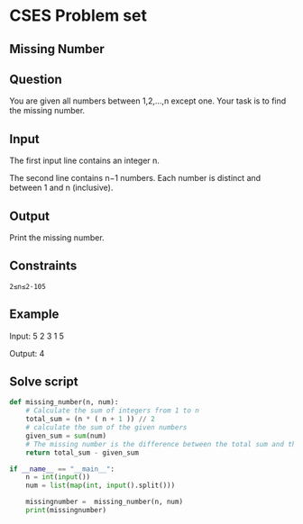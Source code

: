 # CSES Problem set

## Missing Number

## Question

You are given all numbers between 1,2,…,n except one. Your task is to find the missing number.

## Input

The first input line contains an integer n.

The second line contains n−1 numbers. Each number is distinct and between 1 and n (inclusive).

## Output

Print the missing number.

## Constraints

    2≤n≤2⋅105


## Example

Input:
5
2 3 1 5

Output:
4

## Solve script
```python
def missing_number(n, num):
    # Calculate the sum of integers from 1 to n
    total_sum = (n * ( n + 1 )) // 2
    # calculate the sum of the given numbers
    given_sum = sum(num)
    # The missing number is the difference between the total sum and the given sum
    return total_sum - given_sum

if __name__ == "__main__":
    n = int(input())
    num = list(map(int, input().split()))

    missingnumber =  missing_number(n, num)
    print(missingnumber)

```
